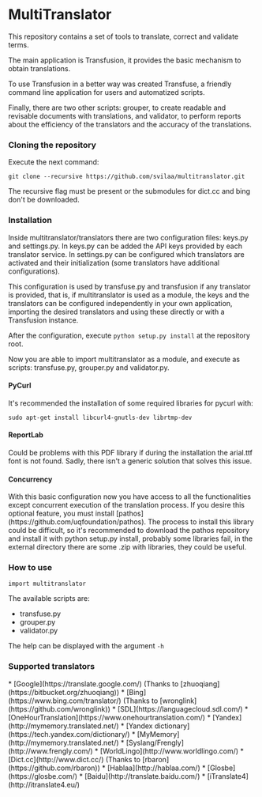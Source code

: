 # MultiTranslator

This repository contains a set of tools to translate, correct and validate terms.

The main application is Transfusion, it provides the basic mechanism to obtain translations.

To use Transfusion in a better way was created Transfuse, a friendly command line application for users and automatized scripts.

Finally, there are two other scripts: grouper, to create readable and revisable documents with translations, and validator, to perform reports about the efficiency of the translators and the accuracy of the translations.

<h3>Cloning the repository</h3>
Execute the next command:

```git clone --recursive https://github.com/svilaa/multitranslator.git```

The recursive flag must be present or the submodules for dict.cc and bing don't be downloaded.

<h3>Installation</h3>
Inside multitranslator/translators there are two configuration files: keys.py and settings.py.
In keys.py can be added the API keys provided by each translator service.
In settings.py can be configured which translators are activated and their initialization (some translators have additional configurations).

This configuration is used by transfuse.py and transfusion if any translator is provided, that is, if multitranslator is used as a module, the keys and the translators can be configured independently in your own application, importing the desired translators and using these directly or with a Transfusion instance.

After the configuration, execute ```python setup.py install``` at the repository root.

Now you are able to import multitranslator as a module, and execute as scripts: transfuse.py, grouper.py and validator.py.

<h4>PyCurl</h4>
It's recommended the installation of some required libraries for pycurl with:

```sudo apt-get install libcurl4-gnutls-dev librtmp-dev```

<h4>ReportLab</h4>
Could be problems with this PDF library if during the installation the arial.ttf font is not found. Sadly, there isn't a generic solution that solves this issue.

<h4>Concurrency</h4>
With this basic configuration now you have access to all the functionalities except concurrent execution of the translation process. If you desire this optional feature, you must install [pathos](https://github.com/uqfoundation/pathos). The process to install this library could be difficult, so it's recommended to download the pathos repository and install it with python setup.py install, probably some libraries fail, in the external directory there are some .zip with libraries, they could be useful.

<h3>How to use</h3>

```import multitranslator```

The available scripts are:
* transfuse.py
* grouper.py
* validator.py

The help can be displayed with the argument ```-h```

<h3>Supported translators</h3>
*	[Google](https://translate.google.com/) (Thanks to [zhuoqiang](https://bitbucket.org/zhuoqiang))
*	[Bing](https://www.bing.com/translator/) (Thanks to [wronglink](https://github.com/wronglink))
*	[SDL](https://languagecloud.sdl.com/)
*	[OneHourTranslation](https://www.onehourtranslation.com/)
*	[Yandex](http://mymemory.translated.net/)
*	[Yandex dictionary](https://tech.yandex.com/dictionary/)
*	[MyMemory](http://mymemory.translated.net/)
*	[Syslang/Frengly](http://www.frengly.com/)
*	[WorldLingo](http://www.worldlingo.com/)
*	[Dict.cc](http://www.dict.cc/) (Thanks to [rbaron](https://github.com/rbaron))
*	[Hablaa](http://hablaa.com/)
*	[Glosbe](https://glosbe.com/)
*	[Baidu](http://translate.baidu.com/)
*	[iTranslate4](http://itranslate4.eu/)
